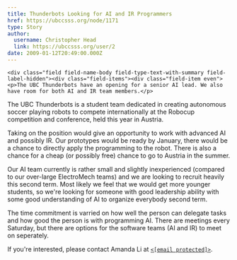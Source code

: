 ```yaml
---
title: Thunderbots Looking for AI and IR Programmers 
href: https://ubccsss.org/node/1171
type: Story
author:
  username: Christopher Head
  link: https://ubccsss.org/user/2
date: 2009-01-12T20:49:00.000Z
---
```



    <div class="field field-name-body field-type-text-with-summary field-label-hidden"><div class="field-items"><div class="field-item even"><p>The UBC Thunderbots have an opening for a senior AI lead. We also have room for both AI and IR team members.</p>
<p>The UBC Thunderbots is a student team dedicated in creating autonomous soccer playing robots to compete internationally at the Robocup competition and conference, held this year in Austria.</p>
<p>Taking on the position would give an opportunity to work with advanced AI and possibly IR. Our prototypes would be ready by January, there would be a chance to directly apply the programming to the robot. There is also a chance for a cheap (or possibly free) chance to go to Austria in the summer.</p>
<p>Our AI team currently is rather small and slightly inexperienced (compared to our over-large ElectroMech teams) and we are looking to recruit heavily this second term. Most likely we feel that we would get more younger students, so we&apos;re looking for someone with good leadership ability with some good understanding of AI to organize everybody second term.</p>
<p>The time commitment is varried on how well the person can delegate tasks and how good the person is with programming AI. There are meetings every Saturday, but there are options for the software teams (AI and IR) to meet on seperately.</p>
<p>If you&apos;re interested, please contact Amanda Li at <a href="/cdn-cgi/l/email-protection#c0a1ada1aea4a1eea3b2b9b3b4a1aceeaca980a7ada1a9aceea3afad"><code>&lt;<span class="__cf_email__" data-cfemail="7d1c101c13191c531e0f040e091c115311143d1a101c1411531e1210">[email&#xA0;protected]</span>&gt;</code></a>.</p>
</div></div></div>    <footer>
          </footer>
    
